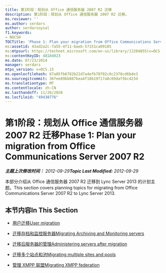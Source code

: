 ```yaml
---
title: 第1阶段：规划从 Office 通信服务器 2007 R2 迁移
description: 第1阶段：规划从 Office 通信服务器 2007 R2 迁移。
ms.reviewer: ''
ms.author: serdars
author: serdarsoysal
f1.keywords:
- NOCSH
TOCTitle: 'Phase 1: Plan your migration from Office Communications Server 2007 R2'
ms:assetid: 43ad2a2c-7a55-4f11-baeb-57151ca09185
ms:mtpsurl: https://technet.microsoft.com/en-us/library/JJ204855(v=OCS.15)
ms:contentKeyID: 48184023
ms.date: 07/23/2014
manager: serdars
mtps_version: v=OCS.15
ms.openlocfilehash: 67a05fb6782b22d7a4efb70702c8c2378cd6bde3
ms.sourcegitcommit: 36fee89bb887bea4f18b19f17a8c69daf5bc423d
ms.translationtype: MT
ms.contentlocale: zh-CN
ms.lasthandoff: 11/26/2020
ms.locfileid: "49438776"
---
```

# <a name="phase-1-plan-your-migration-from-office-communications-server-2007-r2"></a><span data-ttu-id="d0b5b-103">第1阶段：规划从 Office 通信服务器 2007 R2 迁移</span><span class="sxs-lookup"><span data-stu-id="d0b5b-103">Phase 1: Plan your migration from Office Communications Server 2007 R2</span></span>

<div data-xmlns="http://www.w3.org/1999/xhtml">

<div class="topic" data-xmlns="http://www.w3.org/1999/xhtml" data-msxsl="urn:schemas-microsoft-com:xslt" data-cs="https://msdn.microsoft.com/">

<div data-asp="https://msdn2.microsoft.com/asp">



</div>

<div id="mainSection">

<div id="mainBody"><span data-ttu-id="d0b5b-104">

<span> </span></span><span class="sxs-lookup"><span data-stu-id="d0b5b-104">

<span> </span></span></span>

<span data-ttu-id="d0b5b-105">_**主题上次修改时间：** 2012-09-29_</span><span class="sxs-lookup"><span data-stu-id="d0b5b-105">_**Topic Last Modified:** 2012-09-29_</span></span>

<span data-ttu-id="d0b5b-106">本部分介绍从 Office 通信服务器 2007 R2 迁移到 Lync Server 2013 的计划主题。</span><span class="sxs-lookup"><span data-stu-id="d0b5b-106">This section covers planning topics for migrating from Office Communications Server 2007 R2 to Lync Server 2013.</span></span>

<div>

## <a name="in-this-section"></a><span data-ttu-id="d0b5b-107">本节内容</span><span class="sxs-lookup"><span data-stu-id="d0b5b-107">In This Section</span></span>

  - [<span data-ttu-id="d0b5b-108">用户迁移</span><span class="sxs-lookup"><span data-stu-id="d0b5b-108">User migration</span></span>](user-migration.md)

  - [<span data-ttu-id="d0b5b-109">迁移存档和监控服务器</span><span class="sxs-lookup"><span data-stu-id="d0b5b-109">Migrating Archiving and Monitoring servers</span></span>](migrating-archiving-and-monitoring-servers.md)

  - [<span data-ttu-id="d0b5b-110">迁移后服务器的管理</span><span class="sxs-lookup"><span data-stu-id="d0b5b-110">Administering servers after migration</span></span>](administering-servers-after-migration.md)

  - [<span data-ttu-id="d0b5b-111">迁移多个站点和池</span><span class="sxs-lookup"><span data-stu-id="d0b5b-111">Migrating multiple sites and pools</span></span>](migrating-multiple-sites-and-pools.md)

  - [<span data-ttu-id="d0b5b-112">管理 XMPP 联盟</span><span class="sxs-lookup"><span data-stu-id="d0b5b-112">Migrating XMPP federation</span></span>](migrating-xmpp-federation.md)

<span data-ttu-id="d0b5b-113"></div>

</div>

<span> </span>

</div>

</div>

</span><span class="sxs-lookup"><span data-stu-id="d0b5b-113"></div>

</div>

<span> </span>

</div>

</div>

</span></span></div>

